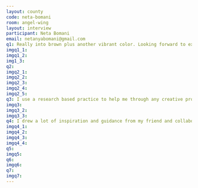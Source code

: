 ```yaml
---
layout: county 
code: neta-bomani
room: angel-wing
layout: interview
participant: Neta Bomani
email: netanyabomani@gmail.com
q1: Really into brown plus another vibrant color. Looking forward to experimenting with brown and hot pink.
imgq1_1: 
imgq1_2: 
img1_3: 
q2: 
imgq2_1: 
imgq2_2: 
imgq2_3: 
imgq2_4: 
imgq2_5: 
q3: I use a research based practice to help me through any creative project. It’s important for me to contextualize the artifacts I could potentially make within a continuum of histories—present, past and future. For example, when I choose to make a zine, I very deliberately consider the ephemerality of zines because they reveal the nature of ideas too, which is to say, zines are not property, we can’t hold onto or posses them, they are meant to be shared just as there are no ideas that belong to us. They too are a part of a wellspring of historical and ancestral knowledge which we can simply tap into, channel and translate through our limited perspectives and understandings. For me, the zine making process is a highly spiritual and social process about meditating, studying and honoring history so I can ultimately exercise the practice of letting go, rather than perpetuate a sort of giving into the exclusionary citational and knowledge hoarding practices of academia and colonialism writ large. When I’m engaging in this kind of work, it looks like going through an archival process (either by way of conducting oral history and/or digitizing physical archival documents) then collaging the archive in zine format. There is much more to it, especially depending on who I’m collaborating with and how our individual practices coalesce, but that is the essence.
imgq3: 
imgq3_2: 
imgq3_3: 
q4: I drew a lot of inspiration and guidance from my friend and collaborator Mariame Kaba on the Bonita Carter project. She trusted me with a physical archive of images and news clippings relating to Bonita Carter’s death in addition to a sharp piece of writing by her which informed the aesthetic of the project and are all in the zine. We had a zine release event at Blue Stockings bookstore in New York City titled “Documenting Black People’s Stories Through Zine Making” where we talked about the struggle for Black liberation and how queer Black people, especially gender nonconforming people and women have been making zines throughout history to put our struggles into the historical record to combat institutional violence and the erasure that often follows. Here, I’m thinking of Ida B. Wells and the pamphlets she made for an anti-lynching campaign in the south; Fire!! a quarterly zine made collaboratively in the 1920s by young, radical Black artists like Langston Hughes, Claude McKay, Gwendolyn Bennet and Zora Neal Hurston; and GUNK, a riot grrrl zine started by a 15 year old Black girl named Ramdasha Bikceem in the 90s. This work is very much so entangled in the movement for Black lives, more specifically the parts of the movement which work to highlight the essential role that Black people of oppressed gender experience play.
imgq4_1: 
imgq4_2: 
imgq4_3: 
imgq4_4: 
q5: 
imgq5: 
q6: 
imgq6: 
q7: 
imgq7: 
---
```

